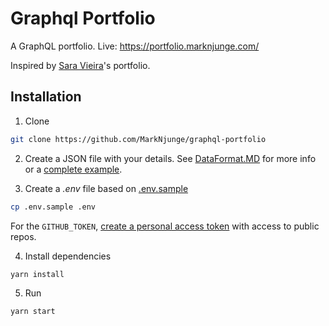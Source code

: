 # Graphql Portfolio

A GraphQL portfolio. Live: https://portfolio.marknjunge.com/

Inspired by [Sara Vieira](https://iamsaravieira.com/)'s portfolio.

## Installation

1. Clone

```bash
git clone https://github.com/MarkNjunge/graphql-portfolio
```

2. Create a JSON file with your details. See [DataFormat.MD](./DataFormat.MD) for more info or a [complete example](https://marknjunge.com/profile-data.json).

3. Create a _.env_ file based on [.env.sample](./.env.sample)

```bash
cp .env.sample .env
```

For the `GITHUB_TOKEN`, [create a personal access token](https://github.com/settings/tokens/new) with access to public repos.

4. Install dependencies

```
yarn install
```

5. Run

```bash
yarn start
```
